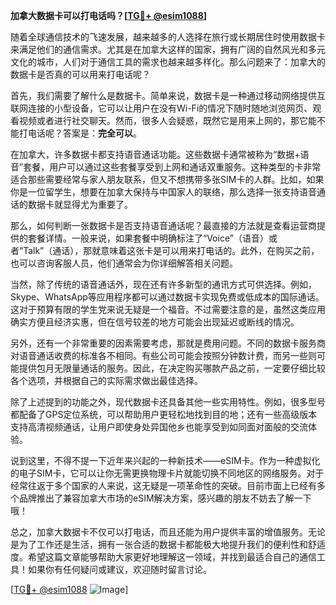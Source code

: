 **加拿大数据卡可以打电话吗？[[TG💪+ @esim1088](https://t.me/s/esim1088)]**

随着全球通信技术的飞速发展，越来越多的人选择在旅行或长期居住时使用数据卡来满足他们的通信需求。尤其是在加拿大这样的国家，拥有广阔的自然风光和多元文化的城市，人们对于通信工具的需求也越来越多样化。那么问题来了：加拿大的数据卡是否真的可以用来打电话呢？

首先，我们需要了解什么是数据卡。简单来说，数据卡是一种通过移动网络提供互联网连接的小型设备，它可以让用户在没有Wi-Fi的情况下随时随地浏览网页、观看视频或者进行社交聊天。然而，很多人会疑惑，既然它是用来上网的，那它能不能打电话呢？答案是：**完全可以**。

在加拿大，许多数据卡都支持语音通话功能。这些数据卡通常被称为“数据+语音”套餐，用户可以通过这些套餐享受到上网和通话双重服务。这种类型的卡非常适合那些需要经常与家人朋友联系，但又不想携带多张SIM卡的人群。比如，如果你是一位留学生，想要在加拿大保持与中国家人的联络，那么选择一张支持语音通话的数据卡就显得尤为重要了。

那么，如何判断一张数据卡是否支持语音通话呢？最直接的方法就是查看运营商提供的套餐详情。一般来说，如果套餐中明确标注了“Voice”（语音）或者“Talk”（通话），那就意味着这张卡是可以用来打电话的。此外，在购买之前，也可以咨询客服人员，他们通常会为你详细解答相关问题。

当然，除了传统的语音通话外，现在还有许多新型的通讯方式可供选择。例如，Skype、WhatsApp等应用程序都可以通过数据卡实现免费或低成本的国际通话。这对于预算有限的学生党来说无疑是一个福音。不过需要注意的是，虽然这类应用确实方便且经济实惠，但在信号较差的地方可能会出现延迟或断线的情况。

另外，还有一个非常重要的因素需要考虑，那就是费用问题。不同的数据卡服务商对语音通话收费的标准各不相同。有些公司可能会按照分钟数计费，而另一些则可能提供包月无限量通话的服务。因此，在决定购买哪款产品之前，一定要仔细比较各个选项，并根据自己的实际需求做出最佳选择。

除了上述提到的功能之外，现代数据卡还具备其他一些实用特性。例如，很多型号都配备了GPS定位系统，可以帮助用户更轻松地找到目的地；还有一些高级版本支持高清视频通话，让用户即使身处异国他乡也能享受到如同面对面般的交流体验。

说到这里，不得不提一下近年来兴起的一种新技术——eSIM卡。作为一种虚拟化的电子SIM卡，它可以让你无需更换物理卡片就能切换不同地区的网络服务。对于经常往返于多个国家的人来说，这无疑是一项革命性的突破。目前市面上已经有多个品牌推出了兼容加拿大市场的eSIM解决方案，感兴趣的朋友不妨去了解一下哦！

总之，加拿大数据卡不仅可以打电话，而且还能为用户提供丰富的增值服务。无论是为了工作还是生活，拥有一张合适的数据卡都能极大地提升我们的便利性和舒适度。希望这篇文章能够帮助大家更好地理解这一领域，并找到最适合自己的通信工具！如果你有任何疑问或建议，欢迎随时留言讨论。

[[TG💪+ @esim1088](https://t.me/s/esim1088) ![Image](https://i.postimg.cc/4NQfJmqS/Snipaste-2025-05-13-00-14-12.png)]
